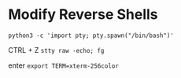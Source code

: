 # Modify Reverse Shells
`python3 -c 'import pty; pty.spawn("/bin/bash")'`

CTRL + Z
`stty raw -echo; fg`

enter
`export TERM=xterm-256color`
